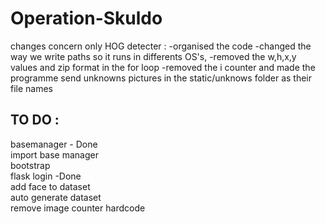# Operation-Skuldo

changes concern only HOG detecter :
-organised the code 
-changed the way we write paths so it runs in differents OS's, 
-removed the w,h,x,y values and zip format in the for loop 
-removed the i counter and made the programme send unknowns pictures in the static/unknows folder as their file names

## TO DO :  
basemanager                        - Done    
import base manager   
bootstrap  
flask login                         -Done  
add face to dataset  
auto generate dataset   
remove image counter hardcode  



